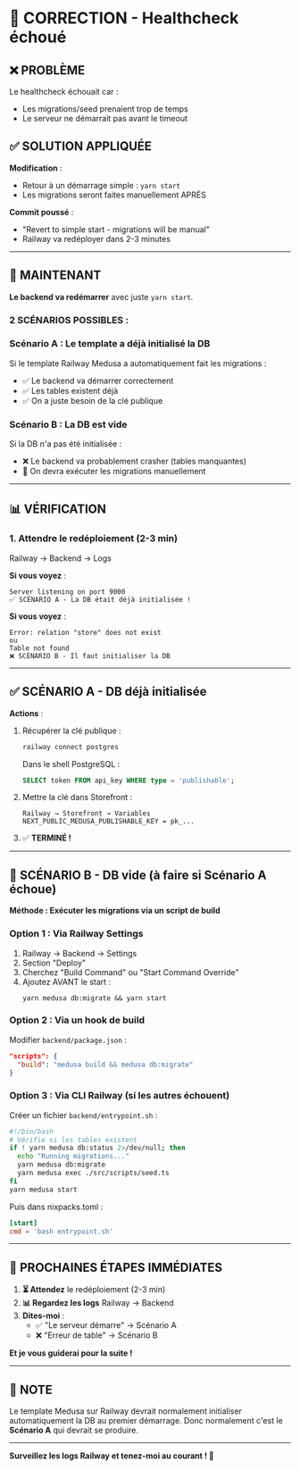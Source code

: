 # 🔧 CORRECTION - Healthcheck échoué

## ❌ PROBLÈME

Le healthcheck échouait car :
- Les migrations/seed prenaient trop de temps
- Le serveur ne démarrait pas avant le timeout

## ✅ SOLUTION APPLIQUÉE

**Modification** :
- Retour à un démarrage simple : `yarn start`
- Les migrations seront faites manuellement APRÈS

**Commit poussé** :
- "Revert to simple start - migrations will be manual"
- Railway va redéployer dans 2-3 minutes

---

## 🔄 MAINTENANT

**Le backend va redémarrer** avec juste `yarn start`.

### **2 SCÉNARIOS POSSIBLES :**

### **Scénario A : Le template a déjà initialisé la DB**

Si le template Railway Medusa a automatiquement fait les migrations :
- ✅ Le backend va démarrer correctement
- ✅ Les tables existent déjà
- ✅ On a juste besoin de la clé publique

### **Scénario B : La DB est vide**

Si la DB n'a pas été initialisée :
- ❌ Le backend va probablement crasher (tables manquantes)
- 🔧 On devra exécuter les migrations manuellement

---

## 📊 VÉRIFICATION

### **1. Attendre le redéploiement** (2-3 min)

Railway → Backend → Logs

**Si vous voyez** :
```
Server listening on port 9000
✅ SCÉNARIO A - La DB était déjà initialisée !
```

**Si vous voyez** :
```
Error: relation "store" does not exist
ou
Table not found
❌ SCÉNARIO B - Il faut initialiser la DB
```

---

## ✅ SCÉNARIO A - DB déjà initialisée

**Actions** :

1. Récupérer la clé publique :
   ```bash
   railway connect postgres
   ```
   
   Dans le shell PostgreSQL :
   ```sql
   SELECT token FROM api_key WHERE type = 'publishable';
   ```

2. Mettre la clé dans Storefront :
   ```
   Railway → Storefront → Variables
   NEXT_PUBLIC_MEDUSA_PUBLISHABLE_KEY = pk_...
   ```

3. ✅ **TERMINÉ !**

---

## 🔧 SCÉNARIO B - DB vide (à faire si Scénario A échoue)

**Méthode : Exécuter les migrations via un script de build**

### **Option 1 : Via Railway Settings**

1. Railway → Backend → Settings
2. Section "Deploy"  
3. Cherchez "Build Command" ou "Start Command Override"
4. Ajoutez AVANT le start :
   ```
   yarn medusa db:migrate && yarn start
   ```

### **Option 2 : Via un hook de build**

Modifier `backend/package.json` :
```json
"scripts": {
  "build": "medusa build && medusa db:migrate"
}
```

### **Option 3 : Via CLI Railway (si les autres échouent)**

Créer un fichier `backend/entrypoint.sh` :
```bash
#!/bin/bash
# Vérifie si les tables existent
if ! yarn medusa db:status 2>/dev/null; then
  echo "Running migrations..."
  yarn medusa db:migrate
  yarn medusa exec ./src/scripts/seed.ts
fi
yarn medusa start
```

Puis dans nixpacks.toml :
```toml
[start]
cmd = 'bash entrypoint.sh'
```

---

## 🎯 PROCHAINES ÉTAPES IMMÉDIATES

1. **⏳ Attendez** le redéploiement (2-3 min)
2. **📊 Regardez les logs** Railway → Backend
3. **Dites-moi** :
   - ✅ "Le serveur démarre" → Scénario A
   - ❌ "Erreur de table" → Scénario B

**Et je vous guiderai pour la suite !**

---

## 📝 NOTE

Le template Medusa sur Railway devrait normalement initialiser automatiquement la DB au premier démarrage. Donc normalement c'est le **Scénario A** qui devrait se produire.

---

**Surveillez les logs Railway et tenez-moi au courant ! 🚀**
